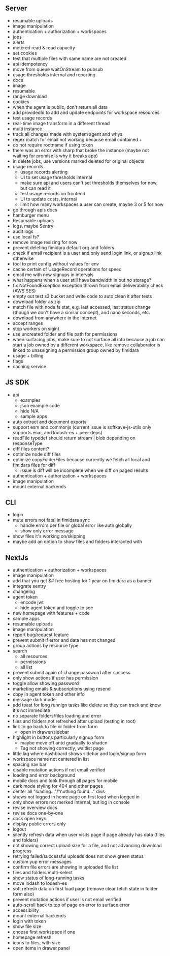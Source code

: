 ## Server

- resumable uploads
- image manipulation
- authentication + authorization + workspaces
- jobs
- alerts
- metered read & read capacity
- set cookies
- test that multiple files with same name are not created
- api idempotency
- move from queue waitOnStream to pubsub
- usage thresholds internal and reporting
- docs
- image
- resumable
- range download
- cookies
- when the agent is public, don't return all data
- add providedId to add and update endpoints for workspace resources
- test usage records
- real-time image transform in a different thread
- multi instance
- track all changes made with system agent and whys
- regex match for email not working because email contained +
- do not require rootname if using token
- there was an error with sharp that broke the instance (maybe not waiting for
  promise is why it breaks app)
- in delete jobs, use versions marked deleted for original objects
- usage records
  - usage records alerting
  - UI to set usage thresholds internal
  - make sure api and users can't set thresholds themselves for now, but can read it
  - test usage records on frontend
  - UI to update costs, internal
  - limit how many workspaces a user can create, maybe 3 or 5 for now
- go through apis docs
- hamburger menu
- Resumable uploads
- logs, maybe Sentry
- audit logs
- use local fs?
- remove image resizing for now
- prevent deleting fimidara default org and folders
- check if email recipient is a user and only send login link, or signup link otherwise
- tool to print config without values for env
- cache certain of UsageRecord operations for speed
- email me with new signups in intervals
- what happens when a user still have bandwidth in but no storage?
- fix NotFoundException exception thrown from email deliverability check (AWS SES)
- empty out test s3 bucket and write code to auto clean it after tests
- download folder as zip
- match file with node:fs stat, e.g. last accessed, last status change (though
  we don't have a similar concept), and nano seconds, etc.
- download from anywhere in the internet
- accept ranges
- stop workers on sigint
- use uncreated folder and file path for permissions
- when surfacing jobs, make sure to not surface all info because a job can start
  a job owned by a different workspace, like remove collaborator is linked to
  unassigning a permission group owned by fimidara
- usage + billing
- flags
- caching service

## JS SDK

- api
  - examples
  - json example code
  - hide N/A
  - sample apps
- auto extract and document exports
- support esm and commonjs (current issue is softkave-js-utils only supports esm, and lodash-es + peer deps)
- readFile typedef should return stream | blob depending on responseType
- diff files content?
- optimize node diff files
- optimize copyFolderFiles because currently we fetch all local and fimidara files for diff
  - issue is diff will be incomplete when we diff on paged results
- authentication + authorization + workspaces
- image manipulation
- mount external backends

## CLI

- login
- mute errors not fatal in fimidara sync
  - handle errors per file or global error like auth globally
  - show only error message
- show files it's working on/skipping
- maybe add an option to show files and folders interacted with

## NextJs

- authentication + authorization + workspaces
- image manipulation
- add that you get $# free hosting for 1 year on fimidara as a banner
- integrate sentry
- changelog
- agent token
  - encode jwt
  - hide agent token and toggle to see
- new homepage with features + code
- sample apps
- resumable uploads
- image manipulation
- report bug/request feature
- prevent submit if error and data has not changed
- group actions by resource type
- search
  - all resources
  - permissions
  - all list
- prevent submit again of change password after success
- only show actions if user has permission
- toggle allow showing password
- marketing emails & subscriptions using resend
- copy in agent token and other info
- message dark mode
- add toast for long runnign tasks like delete so they can track and know it's not immediate
- no separate folders/files loading and error
- files and folders not refreshed after upload (testing in root)
- link to go back to file or folder from form
  - open in drawer/sidebar
- highlight in buttons particularly signup form
  - maybe move off antd gradually to shadcn
  - Tag not showing correctly, waitlist page
- little lag where dashboard shows sidebar and login/signup form
- workspace name not centered in list
- spacing nav bar
- disable mutation actions if not email verified
- loading and error background
- mobile docs and look through all pages for mobile
- dark mode styling for 404 and other pages
- center all "loading..."/"nothing found..." divs
- shows not logged in home page on first load when logged in
- only show errors not merked internal, but log in console
- revise overview docs
- revise docs one-by-one
- docs open keys
- display public errors only
- logout
- silently refresh data when user visits page if page already has data (files and folders)
- not showing correct upload size for a file, and not advancing download progress
- retrying failed/successful uploads does not show green status
- custom yup error messages
- confirm file errors are showing in uploaded file list
- files and folders multi-select
- show status of long-running tasks
- move lodash to lodash-es
- soft refresh data on first load page (remove clear fetch state in folder form also)
- prevent mutation actions if user is not email verified
- auto-scroll back to top of page on error to surface error
- accessibility
- mount external backends
- login with token
- show file size
- choose first workspace if one
- homepage refresh
- icons to files, with size
- open items in drawer panel
